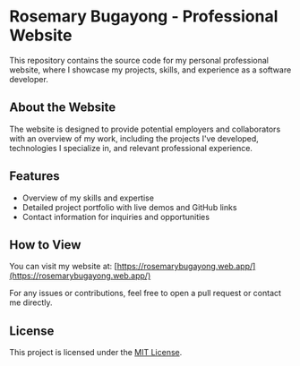 # Rosemary Bugayong - Professional Website

This repository contains the source code for my personal professional website, where I showcase my projects, skills, and experience as a software developer.

## About the Website

The website is designed to provide potential employers and collaborators with an overview of my work, including the projects I've developed, technologies I specialize in, and relevant professional experience.

## Features

- Overview of my skills and expertise
- Detailed project portfolio with live demos and GitHub links
- Contact information for inquiries and opportunities

## How to View

You can visit my website at: [https://rosemarybugayong.web.app/](https://rosemarybugayong.web.app/)

For any issues or contributions, feel free to open a pull request or contact me directly.

## License

This project is licensed under the [MIT License](LICENSE).
